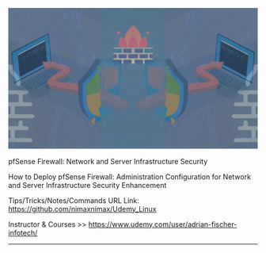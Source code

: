 

![alt text](zimage.jpg)

pfSense Firewall: Network and Server Infrastructure Security

How to Deploy pfSense Firewall: Administration Configuration for Network and Server Infrastructure Security Enhancement

Tips/Tricks/Notes/Commands URL Link: https://github.com/nimaxnimax/Udemy_Linux

Instructor & Courses >> https://www.udemy.com/user/adrian-fischer-infotech/


**********
